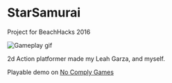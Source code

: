 # StarSamurai
Project for BeachHacks 2016

![Gameplay gif](https://files.aaronthedev.com/$/rbxn7)

2d Action platformer made my Leah Garza, and myself.

Playable demo on [No Comply Games](https://nocomplygames.com/games/)
 
